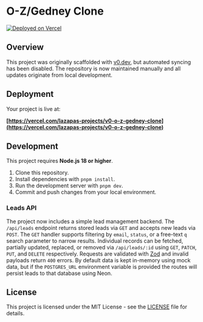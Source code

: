 # O-Z/Gedney Clone

[![Deployed on Vercel](https://img.shields.io/badge/Deployed%20on-Vercel-black?style=for-the-badge&logo=vercel)](https://vercel.com/lazapas-projects/v0-o-z-gedney-clone)

## Overview

This project was originally scaffolded with [v0.dev](https://v0.dev), but automated syncing has been disabled. The repository is now maintained manually and all updates originate from local development.

## Deployment

Your project is live at:

**[https://vercel.com/lazapas-projects/v0-o-z-gedney-clone](https://vercel.com/lazapas-projects/v0-o-z-gedney-clone)**

## Development

This project requires **Node.js 18 or higher**.

1. Clone this repository.
2. Install dependencies with `pnpm install`.
3. Run the development server with `pnpm dev`.
4. Commit and push changes from your local environment.

### Leads API

The project now includes a simple lead management backend. The `/api/leads` endpoint
returns stored leads via `GET` and accepts new leads via `POST`. The `GET` handler
supports filtering by `email`, `status`, or a free-text `q` search parameter to
narrow results.
Individual records can be fetched, partially updated, replaced, or removed via
`/api/leads/:id` using `GET`, `PATCH`, `PUT`, and `DELETE` respectively. Requests
are validated with [Zod](https://zod.dev) and invalid payloads return `400`
errors. By default data is kept in-memory using mock data, but if the
`POSTGRES_URL` environment variable is provided the routes will persist leads to
that database using Neon.

## License

This project is licensed under the MIT License - see the [LICENSE](LICENSE) file for details.
